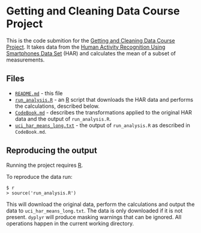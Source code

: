 # Getting and Cleaning Data Course Project

This is the code submition for the [Getting and Cleaning Data Course Project](https://class.coursera.org/getdata-009/human_grading/view/courses/972587/assessments/3).
It takes data from the [Human Activity Recognition Using Smartphones Data Set](http://archive.ics.uci.edu/ml/datasets/Human+Activity+Recognition+Using+Smartphones)
(HAR) and calculates the mean of a subset of measurements.

## Files

* [`README.md`](https://github.com/jamesgorman2/GetDataCourseProject/blob/master/README.md) - this file
* [`run_analysis.R`](https://github.com/jamesgorman2/GetDataCourseProject/blob/master/run_analysis.R) - an 
  [R](http://www.r-project.org/) script that downloads the HAR data and performs the calculations, described below.
* [`CodeBook.md`](https://github.com/jamesgorman2/GetDataCourseProject/blob/master/CodeBook.md) - describes 
  the transformations applied to the original HAR data and the output of `run_analysis.R`. 
* [`uci_har_means_long.txt`](https://github.com/jamesgorman2/GetDataCourseProject/blob/master/uci_har_means_long.txt) - 
  the output of `run_analysis.R` as described in `CodeBook.md`.

## Reproducing the output

Running the project requires [R](http://www.r-project.org/). 

To reproduce the data run:

```
$ r
> source('run_analysis.R')
```

This will download the original data, perform the calculations and output the data to `uci_har_means_long.txt`.
The data is only downloaded if it is not present. `dyplyr` will produce masking warnings that can be
ignored. All operations happen in the current working directory.
